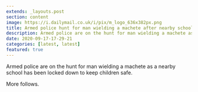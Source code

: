 ```yaml
---
extends: _layouts.post
section: content
image: https://i.dailymail.co.uk/i/pix/m_logo_636x382px.png 
title: Armed police hunt for man wielding a machete after nearby school is locked down 
description: Armed police are on the hunt for man wielding a machete as a nearby school has been locked down to keep children safe. 
date: 2020-09-17-17-29-21 
categories: [latest, latest] 
featured: true 
--- 
```

Armed police are on the hunt for man wielding a machete as a nearby school has been locked down to keep children safe.

More follows. 

